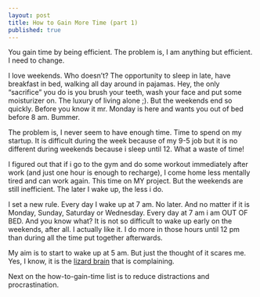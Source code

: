 ```yaml
---
layout: post
title: How to Gain More Time (part 1)
published: true
---
```

<p>You gain time by being efficient. The problem is, I am anything but efficient. I need to change.</p>
<p>I love weekends. Who doesn&rsquo;t? The opportunity to sleep in late, have breakfast in bed, walking all day around in pajamas. Hey, the only &ldquo;sacrifice&rdquo; you do is you brush your teeth, wash your face and put some moisturizer on. The luxury of living alone ;). But the weekends end so quickly. Before you know it mr. Monday is here and wants you out of bed before 8 am. Bummer.</p>
<p>The problem is, I never seem to have enough time. Time to spend on my startup. It is difficult during the week because of my 9-5 job but it is no different during weekends because i sleep until 12. What a waste of time!</p>
<p>I figured out that if i go to the gym and do some workout immediately after work (and just one hour is enough to recharge), I come home less mentally tired and can work again. This time on MY project. But the weekends are still inefficient. The later I wake up, the less i do.</p>
<p>I set a new rule. Every day I wake up at 7 am. No later. And no matter if it is Monday, Sunday, Saturday or Wednesday. Every day at 7 am i am OUT OF BED. And you know what? It is not so difficult to wake up early on the weekends, after all. I actually like it. I do more in those hours until 12 pm than during all the time put together afterwards.</p>
<p>My aim is to start to wake up at 5 am. But just the thought of it scares me. Yes, I know, it is the <a href="http://sethgodin.typepad.com/seths_blog/2010/01/quieting-the-lizard-brain.html">lizard brain</a> that is complaining.&nbsp;</p>
<p>Next on the how-to-gain-time list is to reduce distractions and procrastination.</p>
